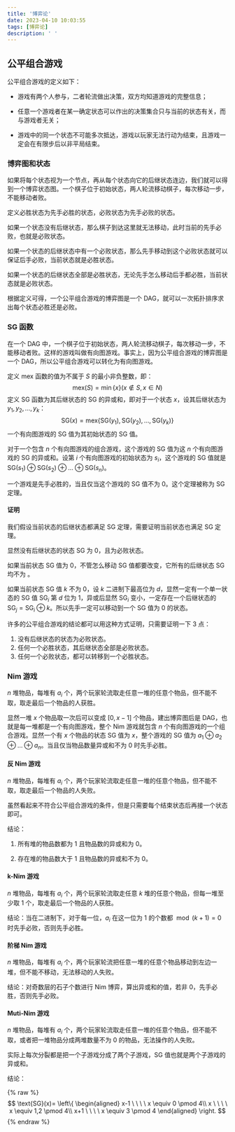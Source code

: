 ```yaml
---
title: '博弈论'
date: 2023-04-10 10:03:55
tags: [博弈论]
description: ' '
---
```


## 公平组合游戏

公平组合游戏的定义如下：

- 游戏有两个人参与，二者轮流做出决策，双方均知道游戏的完整信息；

- 任意一个游戏者在某一确定状态可以作出的决策集合只与当前的状态有关，而与游戏者无关；

- 游戏中的同一个状态不可能多次抵达，游戏以玩家无法行动为结束，且游戏一定会在有限步后以非平局结束。

### 博弈图和状态

如果将每个状态视为一个节点，再从每个状态向它的后继状态连边，我们就可以得到一个博弈状态图。一个棋子位于初始状态，两人轮流移动棋子，每次移动一步，不能移动者败。

定义必胜状态为先手必胜的状态，必败状态为先手必败的状态。

如果一个状态没有后继状态，那么棋子到达这里就无法移动，此时当前的先手必败，也就是必败状态。

如果一个状态的后继状态中有一个必败状态，那么先手移动到这个必败状态就可以保证后手必败，当前状态就是必胜状态。

如果一个状态的后继状态全部是必胜状态，无论先手怎么移动后手都必胜，当前状态就是必败状态。

根据定义可得，一个公平组合游戏的博弈图是一个 DAG，就可以一次拓扑排序求出每个状态必胜还是必败。

### SG 函数

在一个 DAG 中，一个棋子位于初始状态，两人轮流移动棋子，每次移动一步，不能移动者败。这样的游戏叫做有向图游戏。事实上，因为公平组合游戏的博弈图是一个 DAG，所以公平组合游戏可以转化为有向图游戏。

定义 $\text{mex}$ 函数的值为不属于 $S$ 的最小非负整数，即：
$$
\text{mex}(S) = \min\{x\} (x \notin S,x \in N)
$$
定义 $\text{SG}$ 函数为其后继状态的 $\text{SG}$ 的异或和，即对于一个状态 $x$，设其后继状态为 $y_1,y_2,\dots,y_k$：
$$
\text{SG}(x) = \text{mex}\{\text{SG}(y_1),\text{SG}(y_2),\dots,\text{SG}(y_k)\}
$$
一个有向图游戏的 $\text{SG}$ 值为其初始状态的 $\text{SG}$ 值。

对于一个包含 $n$ 个有向图游戏的组合游戏，这个游戏的 $\text{SG}$ 值为这 $n$ 个有向图游戏的 $\text{SG}$ 的异或和。设第 $i$ 个有向图游戏的初始状态为 $s_i$，这个游戏的 $\text{SG}$ 值就是 $\text{SG}(s_1) \oplus \text{SG}(s_2) \oplus \dots \oplus \text{SG}(s_n)$。

一个游戏是先手必胜的，当且仅当这个游戏的 $\text{SG}$ 值不为 $0$。这个定理被称为 SG 定理。

#### 证明

我们假设当前状态的后继状态都满足 SG 定理，需要证明当前状态也满足 SG 定理。

显然没有后继状态的状态 $\text{SG}$ 为 $0$，且为必败状态。

如果当前状态 $\text{SG}$ 值为 $0$，不管怎么移动 $\text{SG}$ 值都要改变，它所有的后继状态 $\text{SG}$ 均不为 。

如果当前状态 $\text{SG}$ 值 $k$ 不为 $0$，设 $k$ 二进制下最高位为 $d$，显然一定有一个单一状态的 $\text{SG}$ 值 $\text{SG}_i$ 第 $d$ 位为 $1$，异或后显然 $\text{SG}_i$ 变小，一定存在一个后继状态的 $\text{SG}_j = \text{SG}_i \oplus k$。所以先手一定可以移动到一个 $\text{SG}$ 值为 $0$ 的状态。

许多的公平组合游戏的结论都可以用这种方式证明，只需要证明一下 $3$ 点：

1. 没有后继状态的状态为必败状态。
2. 任何一个必胜状态，其后继状态全部是必败状态。
3. 任何一个必败状态，都可以转移到一个必胜状态。

### Nim 游戏

$n$ 堆物品，每堆有 $a_i$ 个，两个玩家轮流取走任意一堆的任意个物品，但不能不取，取走最后一个物品的人获胜。

显然一堆 $x$ 个物品取一次后可以变成 $[0,x-1]$ 个物品，建出博弈图后是 DAG，也就是每一堆都是一个有向图游戏，整个 Nim 游戏就包含 $n$ 个有向图游戏的一个组合游戏。显然一个有 $x$ 个物品的状态 $\text{SG}$ 值为 $x$，整个游戏的 $\text{SG}$ 值为 $a_1 \oplus a_2 \oplus \dots \oplus a_n$。当且仅当物品数量异或和不为 $0$ 时先手必胜。

#### 反 Nim 游戏

$n$ 堆物品，每堆有 $a_i$ 个，两个玩家轮流取走任意一堆的任意个物品，但不能不取，取走最后一个物品的人失败。

虽然看起来不符合公平组合游戏的条件，但是只需要每个结束状态后再接一个状态即可。

结论：

1. 所有堆的物品数都为 $1$ 且物品数的异或和为 $0$。

2. 存在堆的物品数大于 $1$ 且物品数的异或和不为 $0$。

#### k-Nim 游戏

$n$ 堆物品，每堆有 $a_i$ 个，两个玩家轮流取走任意 $k$ 堆的任意个物品，但每一堆至少取 $1$ 个，取走最后一个物品的人获胜。

结论：当在二进制下，对于每一位，$a_i$ 在这一位为 $1$ 的个数都 $\bmod (k+1) = 0$ 时先手必败，否则先手必胜。

#### 阶梯 Nim 游戏

$n$ 堆物品，每堆有 $a_i$ 个，两个玩家轮流把任意一堆的任意个物品移动到左边一堆，但不能不移动，无法移动的人失败。

结论：对奇数层的石子个数进行 Nim 博弈，算出异或和的值，若非 $0$，先手必胜，否则先手必败。

#### Muti-Nim 游戏

$n$ 堆物品，每堆有 $a_i$ 个，两个玩家轮流取走任意一堆的任意个物品，但不能不取，或者把一堆物品分成两堆数量不为 $0$ 的物品，无法操作的人失败。

实际上每次分裂都是把一个子游戏分成了两个子游戏，$\text{SG}$ 值也就是两个子游戏的异或和。

结论：

{% raw %}
$$
\text{SG}(x)=
\left\{
\begin{aligned}
x-1 \ \ \ \ x \equiv 0 \pmod 4\\
x \ \ \ \ x \equiv 1,2 \pmod 4\\
x+1 \ \ \ \ x \equiv 3 \pmod 4
\end{aligned}
\right.
$$
{% endraw %}